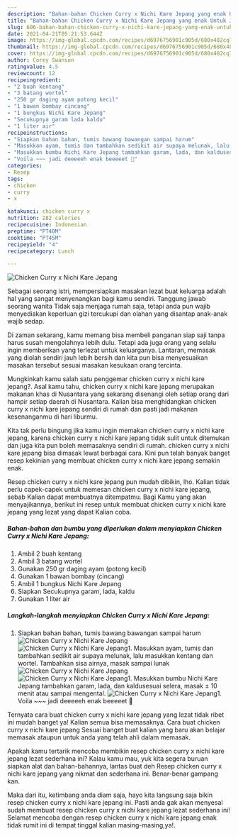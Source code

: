 ```yaml
---
description: "Bahan-bahan Chicken Curry x Nichi Kare Jepang yang enak Untuk Jualan"
title: "Bahan-bahan Chicken Curry x Nichi Kare Jepang yang enak Untuk Jualan"
slug: 606-bahan-bahan-chicken-curry-x-nichi-kare-jepang-yang-enak-untuk-jualan
date: 2021-04-21T05:21:53.644Z
image: https://img-global.cpcdn.com/recipes/d6976756901c905d/680x482cq70/chicken-curry-x-nichi-kare-jepang-foto-resep-utama.jpg
thumbnail: https://img-global.cpcdn.com/recipes/d6976756901c905d/680x482cq70/chicken-curry-x-nichi-kare-jepang-foto-resep-utama.jpg
cover: https://img-global.cpcdn.com/recipes/d6976756901c905d/680x482cq70/chicken-curry-x-nichi-kare-jepang-foto-resep-utama.jpg
author: Corey Swanson
ratingvalue: 4.5
reviewcount: 12
recipeingredient:
- "2 buah kentang"
- "3 batang wortel"
- "250 gr daging ayam potong kecil"
- "1 bawan bombay cincang"
- "1 bungkus Nichi Kare Jepang"
- "Secukupnya garam lada kaldu"
- "1 liter air"
recipeinstructions:
- "Siapkan bahan bahan, tumis bawang bawangan sampai harum"
- "Masukkan ayam, tumis dan tambahkan sedikit air supaya melunak, lalu masukkan kentang dan wortel. Tambahkan sisa airnya, masak sampai lunak"
- "Masukkan bumbu Nichi Kare Jepang tambahkan garam, lada, dan kaldusesuai selera, masak ± 10 menit atau sampai mengental."
- "Voila ~~~ jadi deeeeeh enak beeeeet 🤤"
categories:
- Resep
tags:
- chicken
- curry
- x

katakunci: chicken curry x 
nutrition: 282 calories
recipecuisine: Indonesian
preptime: "PT40M"
cooktime: "PT45M"
recipeyield: "4"
recipecategory: Lunch

---
```



![Chicken Curry x Nichi Kare Jepang](https://img-global.cpcdn.com/recipes/d6976756901c905d/680x482cq70/chicken-curry-x-nichi-kare-jepang-foto-resep-utama.jpg)

Sebagai seorang istri, mempersiapkan masakan lezat buat keluarga adalah hal yang sangat menyenangkan bagi kamu sendiri. Tanggung jawab seorang  wanita Tidak saja menjaga rumah saja, tetapi anda pun wajib menyediakan keperluan gizi tercukupi dan olahan yang disantap anak-anak wajib sedap.

Di zaman  sekarang, kamu memang bisa membeli panganan siap saji tanpa harus susah mengolahnya lebih dulu. Tetapi ada juga orang yang selalu ingin memberikan yang terlezat untuk keluarganya. Lantaran, memasak yang diolah sendiri jauh lebih bersih dan kita pun bisa menyesuaikan masakan tersebut sesuai masakan kesukaan orang tercinta. 



Mungkinkah kamu salah satu penggemar chicken curry x nichi kare jepang?. Asal kamu tahu, chicken curry x nichi kare jepang merupakan makanan khas di Nusantara yang sekarang disenangi oleh setiap orang dari hampir setiap daerah di Nusantara. Kalian bisa menghidangkan chicken curry x nichi kare jepang sendiri di rumah dan pasti jadi makanan kesenanganmu di hari liburmu.

Kita tak perlu bingung jika kamu ingin memakan chicken curry x nichi kare jepang, karena chicken curry x nichi kare jepang tidak sulit untuk ditemukan dan juga kita pun boleh memasaknya sendiri di rumah. chicken curry x nichi kare jepang bisa dimasak lewat berbagai cara. Kini pun telah banyak banget resep kekinian yang membuat chicken curry x nichi kare jepang semakin enak.

Resep chicken curry x nichi kare jepang pun mudah dibikin, lho. Kalian tidak perlu capek-capek untuk memesan chicken curry x nichi kare jepang, sebab Kalian dapat membuatnya ditempatmu. Bagi Kamu yang akan menyajikannya, berikut ini resep untuk membuat chicken curry x nichi kare jepang yang lezat yang dapat Kalian coba.

<!--inarticleads1-->

##### Bahan-bahan dan bumbu yang diperlukan dalam menyiapkan Chicken Curry x Nichi Kare Jepang:

1. Ambil 2 buah kentang
1. Ambil 3 batang wortel
1. Gunakan 250 gr daging ayam (potong kecil)
1. Gunakan 1 bawan bombay (cincang)
1. Ambil 1 bungkus Nichi Kare Jepang
1. Siapkan Secukupnya garam, lada, kaldu
1. Gunakan 1 liter air




<!--inarticleads2-->

##### Langkah-langkah menyiapkan Chicken Curry x Nichi Kare Jepang:

1. Siapkan bahan bahan, tumis bawang bawangan sampai harum
<img src="https://img-global.cpcdn.com/steps/08c966beca011380/160x128cq70/chicken-curry-x-nichi-kare-jepang-langkah-memasak-1-foto.jpg" alt="Chicken Curry x Nichi Kare Jepang"><img src="https://img-global.cpcdn.com/steps/eed04fbf8ec80165/160x128cq70/chicken-curry-x-nichi-kare-jepang-langkah-memasak-1-foto.jpg" alt="Chicken Curry x Nichi Kare Jepang">1. Masukkan ayam, tumis dan tambahkan sedikit air supaya melunak, lalu masukkan kentang dan wortel. Tambahkan sisa airnya, masak sampai lunak
<img src="https://img-global.cpcdn.com/steps/700712e02af687e5/160x128cq70/chicken-curry-x-nichi-kare-jepang-langkah-memasak-2-foto.jpg" alt="Chicken Curry x Nichi Kare Jepang"><img src="https://img-global.cpcdn.com/steps/f738302e3936c22a/160x128cq70/chicken-curry-x-nichi-kare-jepang-langkah-memasak-2-foto.jpg" alt="Chicken Curry x Nichi Kare Jepang">1. Masukkan bumbu Nichi Kare Jepang tambahkan garam, lada, dan kaldusesuai selera, masak ± 10 menit atau sampai mengental.
<img src="https://img-global.cpcdn.com/steps/594da5f876727790/160x128cq70/chicken-curry-x-nichi-kare-jepang-langkah-memasak-3-foto.jpg" alt="Chicken Curry x Nichi Kare Jepang">1. Voila ~~~ jadi deeeeeh enak beeeeet 🤤




Ternyata cara buat chicken curry x nichi kare jepang yang lezat tidak ribet ini mudah banget ya! Kalian semua bisa memasaknya. Cara buat chicken curry x nichi kare jepang Sesuai banget buat kalian yang baru akan belajar memasak ataupun untuk anda yang telah ahli dalam memasak.

Apakah kamu tertarik mencoba membikin resep chicken curry x nichi kare jepang lezat sederhana ini? Kalau kamu mau, yuk kita segera buruan siapkan alat dan bahan-bahannya, lantas buat deh Resep chicken curry x nichi kare jepang yang nikmat dan sederhana ini. Benar-benar gampang kan. 

Maka dari itu, ketimbang anda diam saja, hayo kita langsung saja bikin resep chicken curry x nichi kare jepang ini. Pasti anda gak akan menyesal sudah membuat resep chicken curry x nichi kare jepang lezat sederhana ini! Selamat mencoba dengan resep chicken curry x nichi kare jepang enak tidak rumit ini di tempat tinggal kalian masing-masing,ya!.

